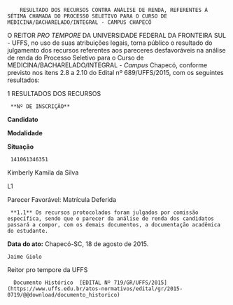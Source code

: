         RESULTADO DOS RECURSOS CONTRA ANÁLISE DE RENDA, REFERENTES À SÉTIMA CHAMADA DO PROCESSO SELETIVO PARA O CURSO DE MEDICINA/BACHARELADO/INTEGRAL - CAMPUS CHAPECÓ  

O REITOR *PRO TEMPORE* DA UNIVERSIDADE FEDERAL DA FRONTEIRA SUL - UFFS, no uso de suas atribuições legais, torna público o resultado do julgamento dos recursos referentes aos pareceres desfavoráveis na análise de renda do Processo Seletivo para o Curso de MEDICINA/BACHARELADO/INTEGRAL - *Campus* Chapecó, conforme previsto nos itens 2.8 a 2.10 do Edital nº 689/UFFS/2015, com os seguintes resultados:

 1 RESULTADOS DOS RECURSOS

     **Nº DE INSCRIÇÃO**

   **Candidato**

   **Modalidade**

   **Situação**

     141061346351

   Kimberly Kamila da Silva

   L1

   Parecer Favorável: Matrícula Deferida

     **1.1** Os recursos protocolados foram julgados por comissão específica, sendo que o parecer da análise de renda dos candidatos passará a compor, com os demais documentos, a documentação acadêmica do estudante.

  

   **Data do ato:** Chapecó-SC, 18 de agosto de 2015.   
 

    Jaime Giolo   
 Reitor pro tempore da UFFS 

      Documento Histórico  [EDITAL Nº 719/GR/UFFS/2015](https://www.uffs.edu.br/atos-normativos/edital/gr/2015-0719/@@download/documento_historico)     
      